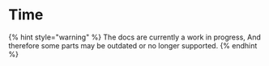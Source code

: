 # Time

{% hint style="warning" %}
The docs are currently a work in progress, And therefore some parts may be outdated or no longer supported.
{% endhint %}

